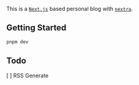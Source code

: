 This is a [`Next.js`](https://nextjs.org/) based personal blog with [`nextra`](https://nextra.site/).

## Getting Started

```bash
pnpm dev
```

## Todo

[ ] RSS Generate
